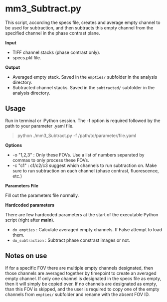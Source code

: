 # mm3_Subtract.py

This script, according the specs file, creates and average empty channel to be used for subtraction, and then subtracts this empty channel from the specified channel in the phase contrast plane.

**Input**
* TIFF channel stacks (phase contrast only).
* specs.pkl file.

**Output**
* Averaged empty stack. Saved in the `empties/` subfolder in the analysis directory.
* Subtracted channel stacks. Saved in the `subtracted/` subfolder in the analysis directory.

## Usage
Run in terminal or iPython session. The -f option is required followed by the path to your parameter .yaml file.

> python ./mm3_Subtract.py -f /path/to/parameter/file.yaml

**Options**

* -o "1,2,3" : Only these FOVs. Use a list of numbers separated by commas to only process these FOVs.
* -c "c1" : c1/c2/c3 suggest which channels to run subtraction on. Make sure to run subtraction on each channel (phase contrast, fluorescence, etc.)

**Parameters File**

Fill out the parameters file normally.

**Hardcoded parameters**

There are few hardcoded parameters at the start of the executable Python script (right after __main__).

* `do_empties` : Calculate averaged empty channels. If False attempt to load them.
* `do_subtraction` : Subtract phase constrast images or not.

## Notes on use

If for a specific FOV there are multiple empty channels designated, then those channels are averaged together by timepoint to create an averaged empty channel. If only one channel is designated in the specs file as empty, then it will simply be copied over. If no channels are designated as empty, than this FOV is skipped, and the user is required to copy one of the empty channels from `empties/` subfolder and rename with the absent FOV ID.
